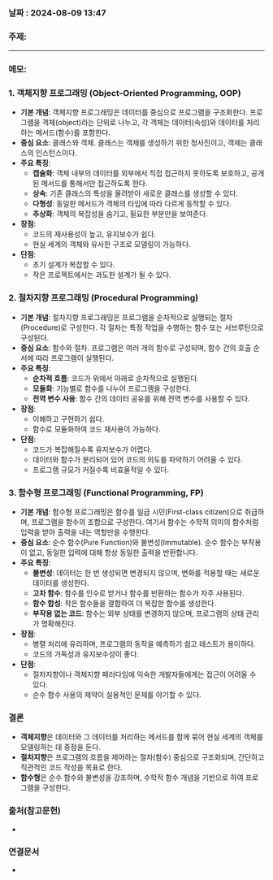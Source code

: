 
### 날짜 : 2024-08-09 13:47

### 주제: 

---
### 메모: 
### 1. **객체지향 프로그래밍 (Object-Oriented Programming, OOP)**

- **기본 개념**: 객체지향 프로그래밍은 데이터를 중심으로 프로그램을 구조화한다. 프로그램을 객체(object)라는 단위로 나누고, 각 객체는 데이터(속성)와 데이터를 처리하는 메서드(함수)를 포함한다.
- **중심 요소**: 클래스와 객체. 클래스는 객체를 생성하기 위한 청사진이고, 객체는 클래스의 인스턴스이다.
- **주요 특징**:
    - **캡슐화**: 객체 내부의 데이터를 외부에서 직접 접근하지 못하도록 보호하고, 공개된 메서드를 통해서만 접근하도록 한다.
    - **상속**: 기존 클래스의 특성을 물려받아 새로운 클래스를 생성할 수 있다.
    - **다형성**: 동일한 메서드가 객체의 타입에 따라 다르게 동작할 수 있다.
    - **추상화**: 객체의 복잡성을 숨기고, 필요한 부분만을 보여준다.
- **장점**:
    - 코드의 재사용성이 높고, 유지보수가 쉽다.
    - 현실 세계의 객체와 유사한 구조로 모델링이 가능하다.
- **단점**:
    - 초기 설계가 복잡할 수 있다.
    - 작은 프로젝트에서는 과도한 설계가 될 수 있다.

### 2. **절차지향 프로그래밍 (Procedural Programming)**

- **기본 개념**: 절차지향 프로그래밍은 프로그램을 순차적으로 실행되는 절차(Procedure)로 구성한다. 각 절차는 특정 작업을 수행하는 함수 또는 서브루틴으로 구성된다.
- **중심 요소**: 함수와 절차. 프로그램은 여러 개의 함수로 구성되며, 함수 간의 호출 순서에 따라 프로그램이 실행된다.
- **주요 특징**:
    - **순차적 흐름**: 코드가 위에서 아래로 순차적으로 실행된다.
    - **모듈화**: 기능별로 함수를 나누어 프로그램을 구성한다.
    - **전역 변수 사용**: 함수 간의 데이터 공유를 위해 전역 변수를 사용할 수 있다.
- **장점**:
    - 이해하고 구현하기 쉽다.
    - 함수로 모듈화하여 코드 재사용이 가능하다.
- **단점**:
    - 코드가 복잡해질수록 유지보수가 어렵다.
    - 데이터와 함수가 분리되어 있어 코드의 의도를 파악하기 어려울 수 있다.
    - 프로그램 규모가 커질수록 비효율적일 수 있다.

### 3. **함수형 프로그래밍 (Functional Programming, FP)**

- **기본 개념**: 함수형 프로그래밍은 함수를 일급 시민(First-class citizen)으로 취급하며, 프로그램을 함수의 조합으로 구성한다. 여기서 함수는 수학적 의미의 함수처럼 입력을 받아 출력을 내는 역할만을 수행한다.
- **중심 요소**: 순수 함수(Pure Function)와 불변성(Immutable). 순수 함수는 부작용이 없고, 동일한 입력에 대해 항상 동일한 출력을 반환합니다.
- **주요 특징**:
    - **불변성**: 데이터는 한 번 생성되면 변경되지 않으며, 변화를 적용할 때는 새로운 데이터를 생성한다.
    - **고차 함수**: 함수를 인수로 받거나 함수를 반환하는 함수가 자주 사용된다.
    - **함수 합성**: 작은 함수들을 결합하여 더 복잡한 함수를 생성한다.
    - **부작용 없는 코드**: 함수는 외부 상태를 변경하지 않으며, 프로그램의 상태 관리가 명확해진다.
- **장점**:
    - 병렬 처리에 유리하며, 프로그램의 동작을 예측하기 쉽고 테스트가 용이하다.
    - 코드의 가독성과 유지보수성이 좋다.
- **단점**:
    - 절차지향이나 객체지향 패러다임에 익숙한 개발자들에게는 접근이 어려울 수 있다.
    - 순수 함수 사용의 제약이 실용적인 문제를 야기할 수 있다.

### **결론**

- **객체지향**은 데이터와 그 데이터를 처리하는 메서드를 함께 묶어 현실 세계의 객체를 모델링하는 데 중점을 둔다.
- **절차지향**은 프로그램의 흐름을 제어하는 절차(함수) 중심으로 구조화되며, 간단하고 직관적인 코드 작성을 목표로 한다.
- **함수형**은 순수 함수와 불변성을 강조하며, 수학적 함수 개념을 기반으로 하여 프로그램을 구성한다.

### 출처(참고문헌)
-

### 연결문서
-